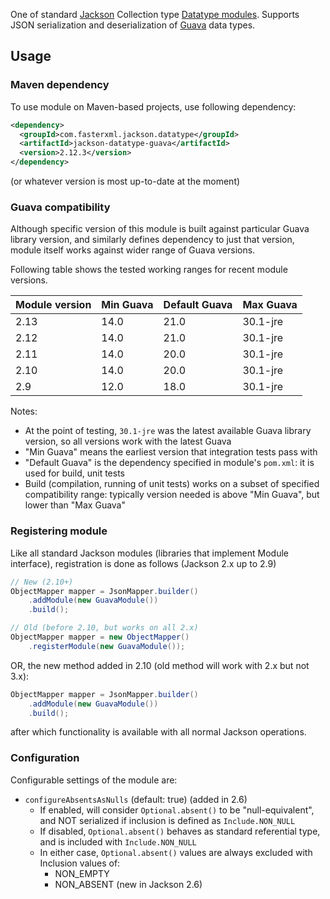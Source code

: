 One of standard [Jackson](../../../..jackson) Collection type [Datatype modules](../../..).
Supports JSON serialization and deserialization of
[Guava](http://code.google.com/p/guava-libraries/) data types.

## Usage

### Maven dependency

To use module on Maven-based projects, use following dependency:

```xml
<dependency>
  <groupId>com.fasterxml.jackson.datatype</groupId>
  <artifactId>jackson-datatype-guava</artifactId>
  <version>2.12.3</version>
</dependency>
```

(or whatever version is most up-to-date at the moment)

### Guava compatibility

Although specific version of this module is built against particular Guava library version,
and similarly defines dependency to just that version, module itself works against wider
range of Guava versions.

Following table shows the tested working ranges for recent module versions.

| Module version | Min Guava | Default Guava | Max Guava |
| -------------- | --------- | ------------- | --------- |
| 2.13           | 14.0      | 21.0          | 30.1-jre  |
| 2.12           | 14.0      | 21.0          | 30.1-jre  |
| 2.11           | 14.0      | 20.0          | 30.1-jre  |
| 2.10           | 14.0      | 20.0          | 30.1-jre  |
| 2.9            | 12.0      | 18.0          | 30.1-jre  |

Notes:

* At the point of testing, `30.1-jre` was the latest available Guava library
version, so all versions work with the latest Guava
* "Min Guava" means the earliest version that integration tests pass with
* "Default Guava" is the dependency specified in module's `pom.xml`: it is used for build, unit tests
* Build (compilation, running of unit tests) works on a subset of specified compatibility range: typically version needed is above "Min Guava", but lower than "Max Guava"

### Registering module

Like all standard Jackson modules (libraries that implement Module interface), registration is done as follows (Jackson 2.x up to 2.9)

```java
// New (2.10+)
ObjectMapper mapper = JsonMapper.builder()
    .addModule(new GuavaModule())
    .build();

// Old (before 2.10, but works on all 2.x)
ObjectMapper mapper = new ObjectMapper()
    .registerModule(new GuavaModule());
```

OR, the new method added in 2.10 (old method will work with 2.x but not 3.x):

```java
ObjectMapper mapper = JsonMapper.builder()
    .addModule(new GuavaModule())
    .build();
```

after which functionality is available with all normal Jackson operations.

### Configuration

Configurable settings of the module are:

* `configureAbsentsAsNulls` (default: true) (added in 2.6)
    * If enabled, will consider `Optional.absent()` to be "null-equivalent", and NOT serialized if inclusion is defined as `Include.NON_NULL`
    * If disabled, `Optional.absent()` behaves as standard referential type, and is included with `Include.NON_NULL`
    * In either case, `Optional.absent()` values are always excluded with Inclusion values of:
        * NON_EMPTY
        * NON_ABSENT (new in Jackson 2.6)
